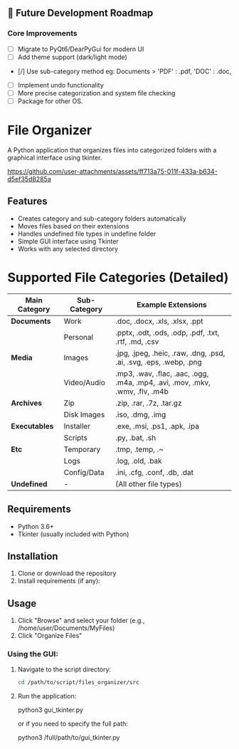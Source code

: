 ## 🚀 Future Development Roadmap

### **Core Improvements**

- [ ] Migrate to PyQt6/DearPyGui for modern UI
- [ ] Add theme support (dark/light mode)
- [/] Use sub-category method eg: Documents > 'PDF' : .pdf, 'DOC' : .doc,
- [ ] Implement undo functionality
- [ ] More precise categorization and system file checking
- [ ] Package for other OS.

# File Organizer

A Python application that organizes files into categorized folders with a graphical interface using tkinter.

https://github.com/user-attachments/assets/ff713a75-011f-433a-b634-d5ef35d8285a

## Features

- Creates category and sub-category folders automatically
- Moves files based on their extensions
- Handles undefined file types in undefine folder
- Simple GUI interface using Tkinter
- Works with any selected directory

# Supported File Categories (Detailed)

| Main Category   | Sub-Category | Example Extensions                                                            |
| --------------- | ------------ | ----------------------------------------------------------------------------- |
| **Documents**   | Work         | .doc, .docx, .xls, .xlsx, .ppt                                                |
|                 | Personal     | .pptx, .odt, .ods, .odp, .pdf, .txt, .rtf, .md, .csv                          |
| **Media**       | Images       | .jpg, .jpeg, .heic, .raw, .dng, .psd, .ai, .svg, .eps, .webp, .png            |
|                 | Video/Audio  | .mp3, .wav, .flac, .aac, .ogg, .m4a, .mp4, .avi, .mov, .mkv, .wmv, .flv, .m4b |
| **Archives**    | Zip          | .zip, .rar, .7z, .tar.gz                                                      |
|                 | Disk Images  | .iso, .dmg, .img                                                              |
| **Executables** | Installer    | .exe, .msi, .ps1, .apk, .ipa                                                  |
|                 | Scripts      | .py, .bat, .sh                                                                |
| **Etc**         | Temporary    | .tmp, .temp, .~                                                               |
|                 | Logs         | .log, .old, .bak                                                              |
|                 | Config/Data  | .ini, .cfg, .conf, .db, .dat                                                  |
| **Undefined**   | -            | (All other file types)                                                        |

## Requirements

- Python 3.6+
- Tkinter (usually included with Python)

## Installation

1. Clone or download the repository
2. Install requirements (if any):

## Usage

1. Click "Browse" and select your folder (e.g., /home/user/Documents/MyFiles)
2. Click "Organize Files"

### Using the GUI:

1. Navigate to the script directory:

   ```bash
   cd /path/to/script/files_organizer/src

   ```

2. Run the application:

   python3 gui_tkinter.py

   or if you need to specify the full path:

   python3 /full/path/to/gui_tkinter.py

